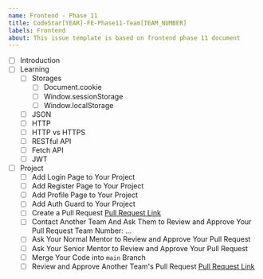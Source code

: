 ```yaml
---
name: Frontend - Phase 11
title: CodeStar[YEAR]-FE-Phase11-Team[TEAM_NUMBER]
labels: Frontend
about: This issue template is based on frontend phase 11 document
---
```


-   [ ] Introduction
-   [ ] Learning
    -   [ ] Storages
        -   [ ] Document.cookie
        -   [ ] Window.sessionStorage
        -   [ ] Window.localStorage
    -   [ ] JSON
    -   [ ] HTTP
    -   [ ] HTTP vs HTTPS
    -   [ ] RESTful API
    -   [ ] Fetch API
    -   [ ] JWT
-   [ ] Project
    -   [ ] Add Login Page to Your Project
    -   [ ] Add Register Page to Your Project
    -   [ ] Add Profile Page to Your Project
    -   [ ] Add Auth Guard to Your Project
    -   [ ] Create a Pull Request
            [Pull Request Link](#)
    -   [ ] Contact Another Team And Ask Them to Review and Approve Your Pull Request
            Team Number: ...
    -   [ ] Ask Your Normal Mentor to Review and Approve Your Pull Request
    -   [ ] Ask Your Senior Mentor to Review and Approve Your Pull Request
    -   [ ] Merge Your Code into `main` Branch
    -   [ ] Review and Approve Another Team's Pull Request
            [Pull Request Link](#)
